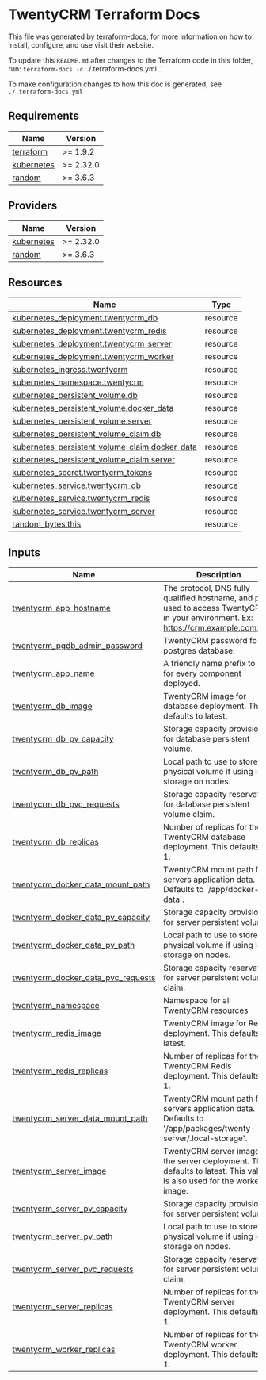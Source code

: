 <!-- BEGIN_TF_DOCS -->
# TwentyCRM Terraform Docs

This file was generated by [terraform-docs](https://terraform-docs.io/), for more information on how to install, configure, and use visit their website.

To update this `README.md` after changes to the Terraform code in this folder, run: `terraform-docs -c `./.terraform-docs.yml .`

To make configuration changes to how this doc is generated, see `./.terraform-docs.yml`

## Requirements

| Name | Version |
|------|---------|
| <a name="requirement_terraform"></a> [terraform](#requirement\_terraform) | >= 1.9.2 |
| <a name="requirement_kubernetes"></a> [kubernetes](#requirement\_kubernetes) | >= 2.32.0 |
| <a name="requirement_random"></a> [random](#requirement\_random) | >= 3.6.3 |

## Providers

| Name | Version |
|------|---------|
| <a name="provider_kubernetes"></a> [kubernetes](#provider\_kubernetes) | >= 2.32.0 |
| <a name="provider_random"></a> [random](#provider\_random) | >= 3.6.3 |

## Resources

| Name | Type |
|------|------|
| [kubernetes_deployment.twentycrm_db](https://registry.terraform.io/providers/hashicorp/kubernetes/latest/docs/resources/deployment) | resource |
| [kubernetes_deployment.twentycrm_redis](https://registry.terraform.io/providers/hashicorp/kubernetes/latest/docs/resources/deployment) | resource |
| [kubernetes_deployment.twentycrm_server](https://registry.terraform.io/providers/hashicorp/kubernetes/latest/docs/resources/deployment) | resource |
| [kubernetes_deployment.twentycrm_worker](https://registry.terraform.io/providers/hashicorp/kubernetes/latest/docs/resources/deployment) | resource |
| [kubernetes_ingress.twentycrm](https://registry.terraform.io/providers/hashicorp/kubernetes/latest/docs/resources/ingress) | resource |
| [kubernetes_namespace.twentycrm](https://registry.terraform.io/providers/hashicorp/kubernetes/latest/docs/resources/namespace) | resource |
| [kubernetes_persistent_volume.db](https://registry.terraform.io/providers/hashicorp/kubernetes/latest/docs/resources/persistent_volume) | resource |
| [kubernetes_persistent_volume.docker_data](https://registry.terraform.io/providers/hashicorp/kubernetes/latest/docs/resources/persistent_volume) | resource |
| [kubernetes_persistent_volume.server](https://registry.terraform.io/providers/hashicorp/kubernetes/latest/docs/resources/persistent_volume) | resource |
| [kubernetes_persistent_volume_claim.db](https://registry.terraform.io/providers/hashicorp/kubernetes/latest/docs/resources/persistent_volume_claim) | resource |
| [kubernetes_persistent_volume_claim.docker_data](https://registry.terraform.io/providers/hashicorp/kubernetes/latest/docs/resources/persistent_volume_claim) | resource |
| [kubernetes_persistent_volume_claim.server](https://registry.terraform.io/providers/hashicorp/kubernetes/latest/docs/resources/persistent_volume_claim) | resource |
| [kubernetes_secret.twentycrm_tokens](https://registry.terraform.io/providers/hashicorp/kubernetes/latest/docs/resources/secret) | resource |
| [kubernetes_service.twentycrm_db](https://registry.terraform.io/providers/hashicorp/kubernetes/latest/docs/resources/service) | resource |
| [kubernetes_service.twentycrm_redis](https://registry.terraform.io/providers/hashicorp/kubernetes/latest/docs/resources/service) | resource |
| [kubernetes_service.twentycrm_server](https://registry.terraform.io/providers/hashicorp/kubernetes/latest/docs/resources/service) | resource |
| [random_bytes.this](https://registry.terraform.io/providers/hashicorp/random/latest/docs/resources/bytes) | resource |

## Inputs

| Name | Description | Type | Default | Required |
|------|-------------|------|---------|:--------:|
| <a name="input_twentycrm_app_hostname"></a> [twentycrm\_app\_hostname](#input\_twentycrm\_app\_hostname) | The protocol, DNS fully qualified hostname, and port used to access TwentyCRM in your environment. Ex: https://crm.example.com:443 | `string` | n/a | yes |
| <a name="input_twentycrm_pgdb_admin_password"></a> [twentycrm\_pgdb\_admin\_password](#input\_twentycrm\_pgdb\_admin\_password) | TwentyCRM password for postgres database. | `string` | n/a | yes |
| <a name="input_twentycrm_app_name"></a> [twentycrm\_app\_name](#input\_twentycrm\_app\_name) | A friendly name prefix to use for every component deployed. | `string` | `"twentycrm"` | no |
| <a name="input_twentycrm_db_image"></a> [twentycrm\_db\_image](#input\_twentycrm\_db\_image) | TwentyCRM image for database deployment. This defaults to latest. | `string` | `"proceda/twenty-postgres-spilo:latest"` | no |
| <a name="input_twentycrm_db_pv_capacity"></a> [twentycrm\_db\_pv\_capacity](#input\_twentycrm\_db\_pv\_capacity) | Storage capacity provisioned for database persistent volume. | `string` | `"10Gi"` | no |
| <a name="input_twentycrm_db_pv_path"></a> [twentycrm\_db\_pv\_path](#input\_twentycrm\_db\_pv\_path) | Local path to use to store the physical volume if using local storage on nodes. | `string` | `""` | no |
| <a name="input_twentycrm_db_pvc_requests"></a> [twentycrm\_db\_pvc\_requests](#input\_twentycrm\_db\_pvc\_requests) | Storage capacity reservation for database persistent volume claim. | `string` | `"10Gi"` | no |
| <a name="input_twentycrm_db_replicas"></a> [twentycrm\_db\_replicas](#input\_twentycrm\_db\_replicas) | Number of replicas for the TwentyCRM database deployment. This defaults to 1. | `number` | `1` | no |
| <a name="input_twentycrm_docker_data_mount_path"></a> [twentycrm\_docker\_data\_mount\_path](#input\_twentycrm\_docker\_data\_mount\_path) | TwentyCRM mount path for servers application data. Defaults to '/app/docker-data'. | `string` | `"/app/docker-data"` | no |
| <a name="input_twentycrm_docker_data_pv_capacity"></a> [twentycrm\_docker\_data\_pv\_capacity](#input\_twentycrm\_docker\_data\_pv\_capacity) | Storage capacity provisioned for server persistent volume. | `string` | `"10Gi"` | no |
| <a name="input_twentycrm_docker_data_pv_path"></a> [twentycrm\_docker\_data\_pv\_path](#input\_twentycrm\_docker\_data\_pv\_path) | Local path to use to store the physical volume if using local storage on nodes. | `string` | `""` | no |
| <a name="input_twentycrm_docker_data_pvc_requests"></a> [twentycrm\_docker\_data\_pvc\_requests](#input\_twentycrm\_docker\_data\_pvc\_requests) | Storage capacity reservation for server persistent volume claim. | `string` | `"10Gi"` | no |
| <a name="input_twentycrm_namespace"></a> [twentycrm\_namespace](#input\_twentycrm\_namespace) | Namespace for all TwentyCRM resources | `string` | `"twentycrm"` | no |
| <a name="input_twentycrm_redis_image"></a> [twentycrm\_redis\_image](#input\_twentycrm\_redis\_image) | TwentyCRM image for Redis deployment. This defaults to latest. | `string` | `"redis/redis-stack-server:latest"` | no |
| <a name="input_twentycrm_redis_replicas"></a> [twentycrm\_redis\_replicas](#input\_twentycrm\_redis\_replicas) | Number of replicas for the TwentyCRM Redis deployment. This defaults to 1. | `number` | `1` | no |
| <a name="input_twentycrm_server_data_mount_path"></a> [twentycrm\_server\_data\_mount\_path](#input\_twentycrm\_server\_data\_mount\_path) | TwentyCRM mount path for servers application data. Defaults to '/app/packages/twenty-server/.local-storage'. | `string` | `"/app/packages/twenty-server/.local-storage"` | no |
| <a name="input_twentycrm_server_image"></a> [twentycrm\_server\_image](#input\_twentycrm\_server\_image) | TwentyCRM server image for the server deployment. This defaults to latest. This value is also used for the workers image. | `string` | `"proceda/twenty:latest"` | no |
| <a name="input_twentycrm_server_pv_capacity"></a> [twentycrm\_server\_pv\_capacity](#input\_twentycrm\_server\_pv\_capacity) | Storage capacity provisioned for server persistent volume. | `string` | `"10Gi"` | no |
| <a name="input_twentycrm_server_pv_path"></a> [twentycrm\_server\_pv\_path](#input\_twentycrm\_server\_pv\_path) | Local path to use to store the physical volume if using local storage on nodes. | `string` | `""` | no |
| <a name="input_twentycrm_server_pvc_requests"></a> [twentycrm\_server\_pvc\_requests](#input\_twentycrm\_server\_pvc\_requests) | Storage capacity reservation for server persistent volume claim. | `string` | `"10Gi"` | no |
| <a name="input_twentycrm_server_replicas"></a> [twentycrm\_server\_replicas](#input\_twentycrm\_server\_replicas) | Number of replicas for the TwentyCRM server deployment. This defaults to 1. | `number` | `1` | no |
| <a name="input_twentycrm_worker_replicas"></a> [twentycrm\_worker\_replicas](#input\_twentycrm\_worker\_replicas) | Number of replicas for the TwentyCRM worker deployment. This defaults to 1. | `number` | `1` | no |
<!-- END_TF_DOCS -->
